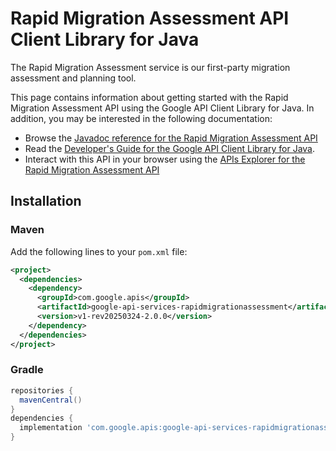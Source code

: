 # Rapid Migration Assessment API Client Library for Java

The Rapid Migration Assessment service is our first-party migration assessment and planning tool.

This page contains information about getting started with the Rapid Migration Assessment API
using the Google API Client Library for Java. In addition, you may be interested
in the following documentation:

* Browse the [Javadoc reference for the Rapid Migration Assessment API][javadoc]
* Read the [Developer's Guide for the Google API Client Library for Java][google-api-client].
* Interact with this API in your browser using the [APIs Explorer for the Rapid Migration Assessment API][api-explorer]

## Installation

### Maven

Add the following lines to your `pom.xml` file:

```xml
<project>
  <dependencies>
    <dependency>
      <groupId>com.google.apis</groupId>
      <artifactId>google-api-services-rapidmigrationassessment</artifactId>
      <version>v1-rev20250324-2.0.0</version>
    </dependency>
  </dependencies>
</project>
```

### Gradle

```gradle
repositories {
  mavenCentral()
}
dependencies {
  implementation 'com.google.apis:google-api-services-rapidmigrationassessment:v1-rev20250324-2.0.0'
}
```

[javadoc]: https://googleapis.dev/java/google-api-services-rapidmigrationassessment/latest/index.html
[google-api-client]: https://github.com/googleapis/google-api-java-client/
[api-explorer]: https://developers.google.com/apis-explorer/#p/rapidmigrationassessment/v1/
